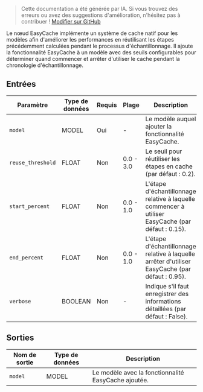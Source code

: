 > Cette documentation a été générée par IA. Si vous trouvez des erreurs ou avez des suggestions d'amélioration, n'hésitez pas à contribuer ! [Modifier sur GitHub](https://github.com/Comfy-Org/embedded-docs/blob/main/comfyui_embedded_docs/docs/EasyCache/fr.md)

Le nœud EasyCache implémente un système de cache natif pour les modèles afin d'améliorer les performances en réutilisant les étapes précédemment calculées pendant le processus d'échantillonnage. Il ajoute la fonctionnalité EasyCache à un modèle avec des seuils configurables pour déterminer quand commencer et arrêter d'utiliser le cache pendant la chronologie d'échantillonnage.

## Entrées

| Paramètre | Type de données | Requis | Plage | Description |
|-----------|-----------|----------|-------|-------------|
| `model` | MODEL | Oui | - | Le modèle auquel ajouter la fonctionnalité EasyCache. |
| `reuse_threshold` | FLOAT | Non | 0.0 - 3.0 | Le seuil pour réutiliser les étapes en cache (par défaut : 0.2). |
| `start_percent` | FLOAT | Non | 0.0 - 1.0 | L'étape d'échantillonnage relative à laquelle commencer à utiliser EasyCache (par défaut : 0.15). |
| `end_percent` | FLOAT | Non | 0.0 - 1.0 | L'étape d'échantillonnage relative à laquelle arrêter d'utiliser EasyCache (par défaut : 0.95). |
| `verbose` | BOOLEAN | Non | - | Indique s'il faut enregistrer des informations détaillées (par défaut : False). |

## Sorties

| Nom de sortie | Type de données | Description |
|-------------|-----------|-------------|
| `model` | MODEL | Le modèle avec la fonctionnalité EasyCache ajoutée. |
